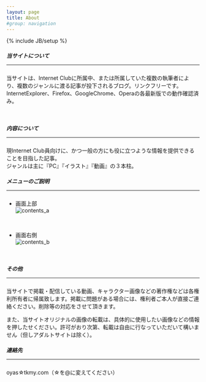 ```yaml
---
layout: page
title: About 
#group: navigation
---
```

{% include JB/setup %}

##### 当サイトについて <hr size="1" />
当サイトは、Internet Clubに所属中、または所属していた複数の執筆者により、複数のジャンルに渡る記事が投下されるブログ。リンクフリーです。  
InternetExplorer、Firefox、GoogleChrome、Operaの各最新版での動作確認済み。

<br>

##### 内容について <hr size="1" />
現Internet Club員向けに、かつ一般の方にも役に立つような情報を提供できることを目指した記事。  
ジャンルは主に『PC』『イラスト』『動画』の３本柱。

##### メニューのご説明 <hr size="1" />
 - 画面上部  
![contents_a](http://cloud.github.com/downloads/tahein/blog/About_a.PNG)
<br>

 - 画面右側  
![contents_b](http://cloud.github.com/downloads/tahein/blog/About_b.PNG)
<br>

##### その他 <hr size="1" />
当サイトで掲載・配信している動画、キャラクター画像などの著作権などは各権利所有者に帰属致します。掲載に問題がある場合には、権利者ご本人が直接ご連絡ください。削除等の対応をさせて頂きます。

また、当サイトオリジナルの画像の転載は、具体的に使用したい画像などの情報を押したせください。許可がおり次第、転載は自由に行なっていただいて構いません（但しアダルトサイトは除く）。

##### 連絡先 <hr size="1" />
oyas☆tkmy.com（☆を@に変えてください）
